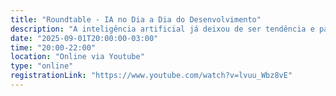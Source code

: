 ```yaml
---
title: "Roundtable - IA no Dia a Dia do Desenvolvimento"
description: "A inteligência artificial já deixou de ser tendência e passou a ser realidade no cotidiano de desenvolvedores ao redor do mundo. Mas como ela pode, de fato, impactar o fluxo de trabalho diário, acelerar a entrega de soluções e melhorar a qualidade do código?"
date: "2025-09-01T20:00:00-03:00"
time: "20:00-22:00"
location: "Online via Youtube"
type: "online"
registrationLink: "https://www.youtube.com/watch?v=lvuu_Wbz8vE"
---
```

